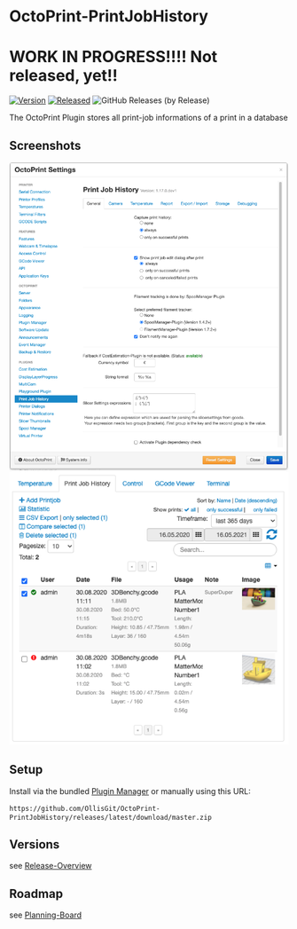 # OctoPrint-PrintJobHistory

# WORK IN PROGRESS!!!! Not released, yet!!

[![Version](https://img.shields.io/badge/dynamic/json.svg?color=brightgreen&label=version&url=https://api.github.com/repos/OllisGit/OctoPrint-PrintJobHistory/releases&query=$[0].name)]()
[![Released](https://img.shields.io/badge/dynamic/json.svg?color=brightgreen&label=released&url=https://api.github.com/repos/OllisGit/OctoPrint-PrintJobHistory/releases&query=$[0].published_at)]()
![GitHub Releases (by Release)](https://img.shields.io/github/downloads/OllisGit/OctoPrint-PrintJobHistory/latest/total.svg)

The OctoPrint Plugin stores all print-job informations of a print in a database

## Screenshots
![plugin-settings](screenshots/plugin-settings.png "Plugin-Settings")
![printjobhistory-tab](screenshots/plugin-tab.png "Plugin-Tab")


## Setup

Install via the bundled [Plugin Manager](http://docs.octoprint.org/en/master/bundledplugins/pluginmanager.html)
or manually using this URL:

    https://github.com/OllisGit/OctoPrint-PrintJobHistory/releases/latest/download/master.zip


## Versions

see [Release-Overview](https://github.com/OllisGit/OctoPrint-PrintJobHistory/releases/)

## Roadmap

see [Planning-Board](https://github.com/OllisGit/OctoPrint-PrintJobHistory/projects/1)
